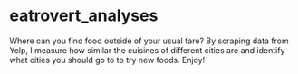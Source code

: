 # eatrovert_analyses
Where can you find food outside of your usual fare? By scraping data from Yelp, I measure how similar the cuisines of different cities are and identify what cities you should go to to try new foods. Enjoy!
